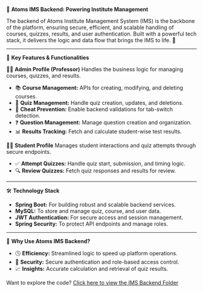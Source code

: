 🎯 **Atoms IMS Backend: Powering Institute Management**

The backend of Atoms Institute Management System (IMS) is the backbone of the platform, ensuring secure, efficient, and scalable handling of courses, quizzes, results, and user authentication. Built with a powerful tech stack, it delivers the logic and data flow that brings the IMS to life. 🚀

---

🧩 **Key Features & Functionalities**

👨‍🏫 **Admin Profile (Professor)**
Handles the business logic for managing courses, quizzes, and results.

- 📚 **Course Management:** APIs for creating, modifying, and deleting courses.
- 📝 **Quiz Management:** Handle quiz creation, updates, and deletions.
- 🚫 **Cheat Prevention:** Enable backend validations for tab-switch detection.
- ❓ **Question Management:** Manage question creation and organization.
- 📊 **Results Tracking:** Fetch and calculate student-wise test results.

🧑‍🎓 **Student Profile**
Manages student interactions and quiz attempts through secure endpoints.

- ✅ **Attempt Quizzes:** Handle quiz start, submission, and timing logic.
- 🔍 **Review Quizzes:** Fetch quiz responses and results for review.

---

🛠️ **Technology Stack**

- **Spring Boot:** For building robust and scalable backend services.
- **MySQL:** To store and manage quiz, course, and user data.
- **JWT Authentication:** For secure access and session management.
- **Spring Security:** To protect API endpoints and manage roles.

---

🚀 **Why Use Atoms IMS Backend?**

- 🕓 **Efficiency:** Streamlined logic to speed up platform operations.
- 🔐 **Security:** Secure authentication and role-based access control.
- 📈 **Insights:** Accurate calculation and retrieval of quiz results.

Want to explore the code? [Click here to view the IMS Backend Folder]()



